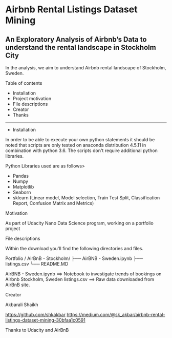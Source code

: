 # Airbnb Rental Listings Dataset Mining

## An Exploratory Analysis of Airbnb’s Data to understand the rental landscape in Stockholm City

In the analysis, we aim to understand Airbnb rental landscape of Stockholm, Sweden. 

Table of contents

* Installation
* Project motivation
* File descriptions
* Creator
* Thanks

------------------------------------------------------------------------------------------------------------------
* Installation

In order to be able to execute your own python statements it should be noted that scripts are only tested on anaconda distribution 4.5.11 in combination with python 3.6. The scripts don't require additional python libraries.

Python Libraries used are as follows>
- Pandas
- Numpy
- Matplotlib
- Seaborn
- sklearn (Linear model, Model selection, Train Test Split, Classification Report, Confusion Matrix and Metrics)

Motivation

As part of Udacity Nano Data Science program, working on a portfolio project


File descriptions

Within the download you'll find the following directories and files.

Portfolio / AirBnB - Stockholm/ 
├── AirBNB - Sweden.ipynb 
├── listings.csv 
└── README.MD 

AirBNB - Sweden.ipynb ==> Notebook to investigate trends of bookings on Airbnb Stockholm, Sweden
listings.csv ==> Raw data downloaded from AirBnB site.


Creator

Akbarali Shaikh

https://github.com/shkakbar
https://medium.com/@sk_akbar/airbnb-rental-listings-dataset-mining-30bfaa1c0591

Thanks to Udacity and AirBnB
